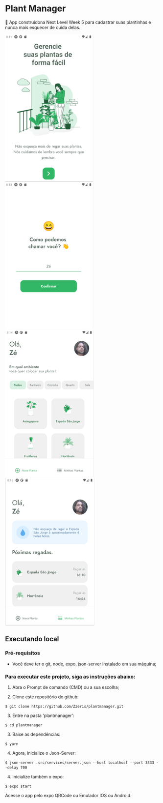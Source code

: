 # Plant Manager
🌾 App construidona Next Level Week 5 para cadastrar suas plantinhas e nunca mais esquecer de cuida delas.

![Screenshot 1](screenshot1.png)  ![Screenshot 2](screenshot2.png)
![Screenshot 3](screenshot3.png)  ![Screenshot 4](screenshot4.png)


## Executando local

### Pré-requisitos

* Você deve ter o git, node, expo, json-server instalado em sua máquina;


### Para executar este projeto, siga as instruções abaixo:

1. Abra o Prompt de comando (CMD) ou a sua escolha;

2. Clone este repositório do github:

```
$ git clone https://github.com/Zzeris/plantmanager.git
```

3. Entre na pasta 'plantmanager':

```
$ cd plantmanager
```

3. Baixe as dependências:

```
$ yarn
```

4. Agora, inicialize o Json-Server:

```
$ json-server .src/services/server.json --host localhost --port 3333 --delay 700
```

4. Inicialize também o expo:

```
$ expo start
```

Acesse o app pelo expo QRCode ou Emulador IOS ou Android.
